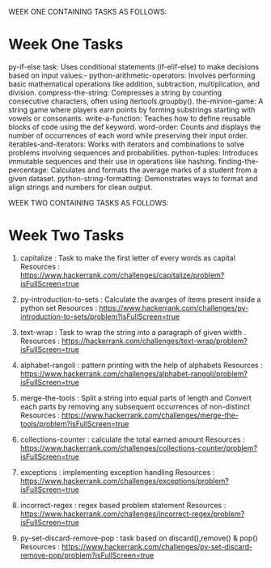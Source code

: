  WEEK ONE CONTAINING TASKS AS FOLLOWS:
# Week One Tasks
py-if-else task: Uses conditional statements (if-elif-else) to make decisions based on input values:-
python-arithmetic-operators: Involves performing basic mathematical operations like addition, subtraction, multiplication, and division.
compress-the-string: Compresses a string by counting consecutive characters, often using itertools.groupby().
the-minion-game: A string game where players earn points by forming substrings starting with vowels or consonants. 
write-a-function: Teaches how to define reusable blocks of code using the def keyword. 
word-order: Counts and displays the number of occurrences of each word while preserving their input order.
iterables-and-iterators: Works with iterators and combinations to solve problems involving sequences and probabilities.
python-tuples: Introduces immutable sequences and their use in operations like hashing. 
finding-the-percentage: Calculates and formats the average marks of a student from a given dataset. python-string-formatting: 
Demonstrates ways to format and align strings and numbers for clean output.

WEEK TWO CONTAINING TASKS AS FOLLOWS:
# Week Two Tasks
1. capitalize : Task to make the first letter of every words as capital
Resources :
https://www.hackerrank.com/challenges/capitalize/problem?isFullScreen=true

2. py-introduction-to-sets : Calculate the avarges of items present inside a python set
Resources :
https://www.hackerrank.com/challenges/py-introduction-to-sets/problem?isFullScreen=true

3. text-wrap : Task to wrap the string into a paragraph of given width .
Resources :
https://hackerrank.com/challenges/text-wrap/problem?isFullScreen=true

4. alphabet-rangoli : pattern printing with the help of alphabets
Resources :
https://www.hackerrank.com/challenges/alphabet-rangoli/problem?isFullScreen=true

5. merge-the-tools : Split a string into equal parts of length and Convert each parts by removing any subsequent occurrences of non-distinct
Resources :
https://www.hackerrank.com/challenges/merge-the-tools/problem?isFullScreen=true

6. collections-counter : calculate the total earned amount
Resources :
https://www.hackerrank.com/challenges/collections-counter/problem?isFullScreen=true

7. exceptions : implementing exception handling
Resources :
https://www.hackerrank.com/challenges/exceptions/problem?isFullScreen=true

8. incorrect-regex : regex based problem statement
Resources :
https://www.hackerrank.com/challenges/incorrect-regex/problem?isFullScreen=true

9. py-set-discard-remove-pop : task based on discard(),remove() & pop()
Resources :
https://www.hackerrank.com/challenges/py-set-discard-remove-pop/problem?isFullScreen=true
